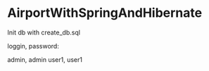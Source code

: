 # AirportWithSpringAndHibernate

Init db with create_db.sql

loggin, password:

admin, admin
user1, user1
